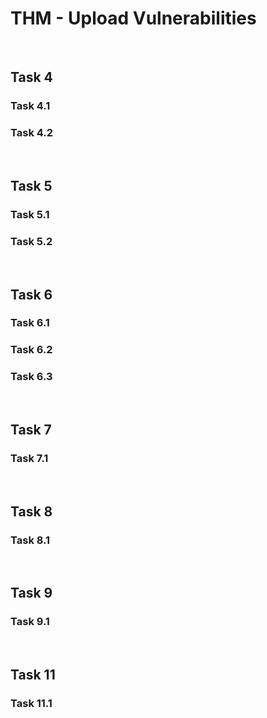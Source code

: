 # THM - Upload Vulnerabilities

<br>

## Task 4

### Task 4.1

> 

### Task 4.2

> 

<br>

## Task 5

### Task 5.1

> 

### Task 5.2

> 

<br>

## Task 6

### Task 6.1

> 

### Task 6.2

> 

### Task 6.3

> 

<br>

## Task 7

### Task 7.1

> 

<br>

## Task 8

### Task 8.1

> 

<br>

## Task 9

### Task 9.1

> 

<br>

## Task 11

### Task 11.1

> 


